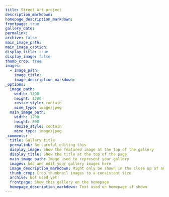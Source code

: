 ```yaml
---
title: Street Art project
description_markdown:
homepage_description_markdown:
frontpage: true
gallery_date:
permalink:
archive: false
main_image_path:
main_image_caption:
display_title: true
display_image: false
thumb_crop: true
images:
  - image_path:
    image_title:
    image_description_markdown:
_options:
  image_path:
    width: 1200
    height: 1200
    resize_style: contain
    mime_type: image/jpeg
  main_image_path:
    width: 1200
    height: 800
    resize_style: contain
    mime_type: image/jpeg
_comments:
  title: Gallery title
  permalink: Be careful editing this
  display_image: Show the featured image at the top of the gallery
  display_title: Show the title at the top of the page
  main_image_path: Image used to represent your gallery
  images: Add and edit your gallery images here
  image_description_markdown: Might only be shown in the close up of an image
  thumb_crop: Crop thumbnail images to a consistent size
  archive: Not used yet!
  frontpage: Show this gallery on the homepage
  homepage_description_markdown: Text used on homepage if shown
---
```

